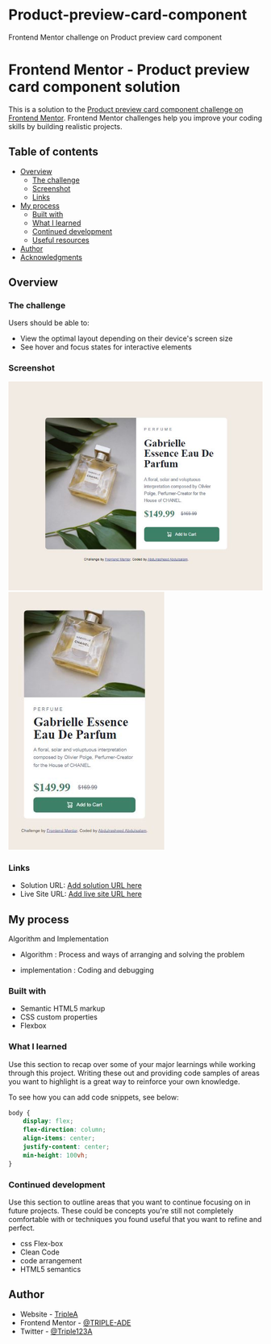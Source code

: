 # Product-preview-card-component
Frontend Mentor challenge on Product preview card component 
# Frontend Mentor - Product preview card component solution

This is a solution to the [Product preview card component challenge on Frontend Mentor](https://www.frontendmentor.io/challenges/product-preview-card-component-GO7UmttRfa). Frontend Mentor challenges help you improve your coding skills by building realistic projects. 

## Table of contents

- [Overview](#overview)
  - [The challenge](#the-challenge)
  - [Screenshot](#screenshot)
  - [Links](#links)
- [My process](#my-process)
  - [Built with](#built-with)
  - [What I learned](#what-i-learned)
  - [Continued development](#continued-development)
  - [Useful resources](#useful-resources)
- [Author](#author)
- [Acknowledgments](#acknowledgments)



## Overview

### The challenge

Users should be able to:

- View the optimal layout depending on their device's screen size
- See hover and focus states for interactive elements

### Screenshot

![desktop-preview](./design/desktop-design.jpg)
![mobile-preview](./design/mobile-design.jpg)


### Links

- Solution URL: [Add solution URL here](https://github.com/TRIPLE-ADE/Product-preview-card-component)
- Live Site URL: [Add live site URL here](https://triple-ade.github.io/Product-preview-card-component/)

## My process
 Algorithm and Implementation
 
 - Algorithm : Process and ways of arranging and solving the problem

 - implementation : Coding and debugging 
### Built with

- Semantic HTML5 markup
- CSS custom properties
- Flexbox

### What I learned

Use this section to recap over some of your major learnings while working through this project. Writing these out and providing code samples of areas you want to highlight is a great way to reinforce your own knowledge.

To see how you can add code snippets, see below:


```css
body {
    display: flex;
    flex-direction: column;
    align-items: center;
    justify-content: center;
    min-height: 100vh;
}
```


### Continued development

Use this section to outline areas that you want to continue focusing on in future projects. These could be concepts you're still not completely comfortable with or techniques you found useful that you want to refine and perfect.

- css Flex-box
- Clean Code
- code arrangement
- HTML5 semantics

## Author

- Website - [TripleA](https://triple-ade.github.io/Product-preview-card-component/)
- Frontend Mentor - [@TRIPLE-ADE](https://www.frontendmentor.io/profile/TRIPLE-ADE)
- Twitter - [@Triple123A](https://www.twitter.com/Triple123A)




